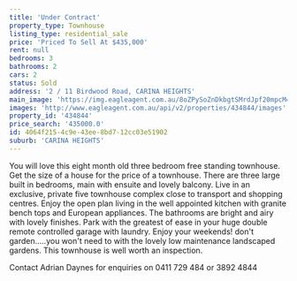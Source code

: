 ```yaml
---
title: 'Under Contract'
property_type: Townhouse
listing_type: residential_sale
price: 'Priced To Sell At $435,000'
rent: null
bedrooms: 3
bathrooms: 2
cars: 2
status: Sold
address: '2 / 11 Birdwood Road, CARINA HEIGHTS'
main_image: 'https://img.eagleagent.com.au/8oZPySoZnDkbgtSMrdJpf20mpcM=/1280x854/smart/https://s3-us-west-2.amazonaws.com/eagleagent-orig/images/6818260/104174799-image-M.jpg'
images: 'http://www.eagleagent.com.au/api/v2/properties/434844/images'
property_id: '434844'
price_search: '435000.0'
id: 4064f215-4c9e-43ee-8bd7-12cc03e51902
suburb: 'CARINA HEIGHTS'
---
```

You will love this eight month old three bedroom free standing townhouse. Get the size of a house for the price of a townhouse. There are three large built in bedrooms, main with ensuite and lovely balcony. Live in an exclusive, private five townhouse complex close to transport and shopping centres. Enjoy the open plan living in the well appointed kitchen with granite bench tops and European appliances. The bathrooms are bright and airy with lovely finishes. Park with the greatest of ease in your huge double remote controlled garage with laundry. Enjoy your weekends! don't garden.....you won't need to with the lovely low maintenance landscaped gardens. This townhouse is well worth an inspection.

Contact Adrian Daynes for enquiries on 0411 729 484 or 3892 4844